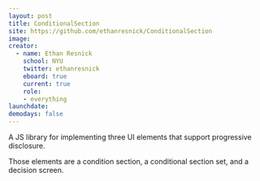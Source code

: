 ```yaml
---
layout: post
title: ConditionalSection
site: https://github.com/ethanresnick/ConditionalSection
image: 
creator: 
  - name: Ethan Resnick
    school: NYU
    twitter: ethanresnick
    eboard: true
    current: true
    role:
    - everything
launchdate:
demodays: false
---
```

A JS library for implementing three UI elements that support progressive disclosure.

Those elements are a condition section, a conditional section set, and a decision screen.